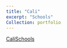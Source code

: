 ```yaml
---
title: "Cali"
excerpt: "Schools"
Collection: portfolio
---
```


[CaliSchools](/portfolio/CaliforniaSchools/index.html)
